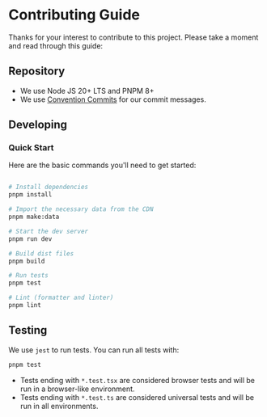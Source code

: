 # Contributing Guide

Thanks for your interest to contribute to this project. Please take a moment and read through this guide:

## Repository

- We use Node JS 20+ LTS and PNPM 8+
- We use [Convention Commits](https://www.conventionalcommits.org/en/v1.0.0/) for our commit messages.

## Developing

### Quick Start

Here are the basic commands you'll need to get started:

```sh

# Install dependencies
pnpm install

# Import the necessary data from the CDN
pnpm make:data

# Start the dev server
pnpm run dev

# Build dist files
pnpm build

# Run tests
pnpm test

# Lint (formatter and linter)
pnpm lint

```

## Testing

We use `jest` to run tests. You can run all tests with:

```sh
pnpm test
```

- Tests ending with `*.test.tsx` are considered browser tests and will be run in a browser-like environment.
- Tests ending with `*.test.ts` are considered universal tests and will be run in all environments.

